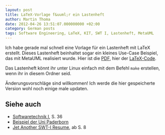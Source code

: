 ```yaml
---
layout: post
title: LaTeX-Vorlage f&uuml;r ein Lastenheft
author: Martin Thoma
date: 2012-04-26 13:51:07.000000000 +02:00
category: German posts
tags: Software Engineering, LaTeX, KIT, SWT I, Lastenheft, MetaUML
---
```

Ich habe gerade mal schnell eine Vorlage f&uuml;r ein Lastenheft mit LaTeX erstellt. Dieses Lastenheft beinhaltet sogar ein kleines Use-Case Beispiel, das mit MetaUML realisiert wurde. Hier ist die <a href='../images/2012/04/Lastenheft.pdf'>PDF</a>, hier der <a href='../images/2012/04/Lastenheft.zip'>LaTeX-Code</a>. 

Das Lastenheft könnt ihr unter Linux einfach mit dem Befehl `make` erstellen, wenn ihr in diesem Ordner seid.



&Auml;nderungsvorschl&auml;ge sind willkommen! Ich werde die hier gespeicherte Version wohl noch einige male updaten.


<h2>Siehe auch</h2>
<ul>
  <li><a href="http://www.st.cs.uni-saarland.de/edu/se1/skript/notes.pdf">Softwaretechnik I</a>, S. 36</li>
  <li><a href="http://www2.cs.uni-paderborn.de/cs/ag-schaefer/Lehre/Lehrveranstaltungen/Praktika/Softwaretechnikpraktikum/SS06/Dokumentvorlagen/Lastenheft-Template.pdf">Beispiel der Uni Paderborn</a></li>
  <li><a href="http://next-internet.com/hauptstudium/texte/swt_summary.pdf">Jet Another SWT-I Resume</a>, ab S. 8</li>
</ul>
